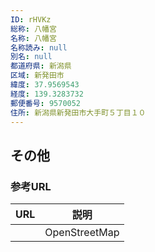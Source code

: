 ```yaml
---
ID: rHVKz
総称: 八幡宮
名称: 八幡宮
名称読み: null
別名: null
都道府県: 新潟県
区域: 新発田市
緯度: 37.9569543
経度: 139.3283732
郵便番号: 9570052
住所: 新潟県新発田市大手町５丁目１０
---
```


## その他

### 参考URL

| URL | 説明          |
| --- | ------------- |
|     | OpenStreetMap |
